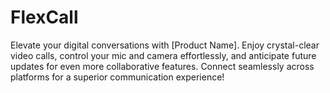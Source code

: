 # FlexCall
Elevate your digital conversations with [Product Name]. Enjoy crystal-clear video calls, control your mic and camera effortlessly, and anticipate future updates for even more collaborative features. Connect seamlessly across platforms for a superior communication experience!
